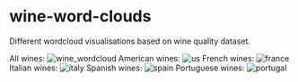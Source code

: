 # wine-word-clouds
Different wordcloud visualisations based on wine quality dataset.

All wines:
![wine_wordcloud](https://user-images.githubusercontent.com/74184204/204603274-c9f3c62b-229d-4c79-93e3-f4dc006bf3c1.jpg)
American wines:
![us](https://user-images.githubusercontent.com/74184204/204603310-060c3bd5-989a-4be9-95a0-bc9bb9c1a5d2.jpg)
French wines:
![france](https://user-images.githubusercontent.com/74184204/204603352-e4bbb345-5d33-4b84-968c-0fc3715324bb.jpg)
Italian wines:
![italy](https://user-images.githubusercontent.com/74184204/204603498-dfd22977-2894-4f0e-871b-40f7d0c9597f.jpg)
Spanish wines:
![spain](https://user-images.githubusercontent.com/74184204/204603595-dd551453-ffc1-4210-8168-50bccbd7b981.jpg)
Portuguese wines:
![portugal](https://user-images.githubusercontent.com/74184204/204603665-8120dad5-17ae-43b4-95bd-735c6dd216bf.jpg)
